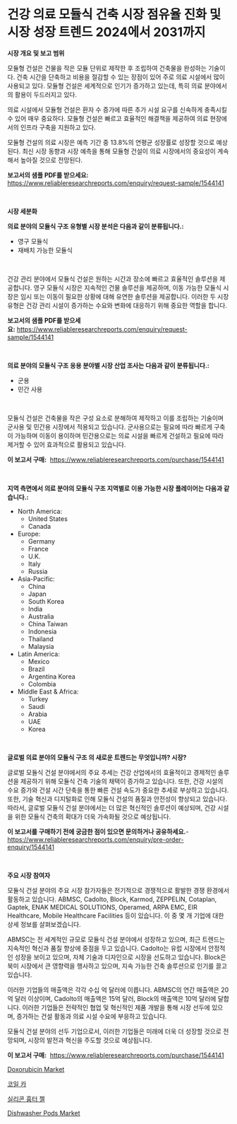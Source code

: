 <p><h1>건강 의료 모듈식 건축 시장 점유율 진화 및 시장 성장 트렌드 2024에서 2031까지</h1></p><p><strong>시장 개요 및 보고 범위</strong></p>
<p><p>모듈형 건설은 건물을 작은 모듈 단위로 제작한 후 조립하여 건축물을 완성하는 기술이다. 건축 시간을 단축하고 비용을 절감할 수 있는 장점이 있어 주로 의료 시설에서 많이 사용되고 있다. 모듈형 건설은 세계적으로 인기가 증가하고 있는데, 특히 의료 분야에서의 활용이 두드러지고 있다.</p><p>의료 시설에서 모듈형 건설은 환자 수 증가에 따른 추가 시설 요구를 신속하게 충족시킬 수 있어 매우 중요하다. 모듈형 건설은 빠르고 효율적인 해결책을 제공하여 의료 현장에서의 인프라 구축을 지원하고 있다.</p><p>모듈형 건설의 의료 시장은 예측 기간 중 13.8%의 연평균 성장률로 성장할 것으로 예상된다. 최신 시장 동향과 시장 예측을 통해 모듈형 건설이 의료 시장에서의 중요성이 계속해서 높아질 것으로 전망된다.</p></p>
<p><strong>보고서의 샘플 PDF를 받으세요:</strong> <a href="https://www.reliableresearchreports.com/enquiry/request-sample/1544141">https://www.reliableresearchreports.com/enquiry/request-sample/1544141</a></p>
<p>&nbsp;</p>
<p><strong>시장 세분화</strong></p>
<p><strong>의료 분야의 모듈식 구조 유형별 시장 분석은 다음과 같이 분류됩니다.:</strong></p>
<p><ul><li>영구 모듈식</li><li>재배치 가능한 모듈식</li></ul></p>
<p>&nbsp;</p>
<p><p>건강 관리 분야에서 모듈식 건설은 원하는 시간과 장소에 빠르고 효율적인 솔루션을 제공합니다. 영구 모듈식 시장은 지속적인 건물 솔루션을 제공하며, 이동 가능한 모듈식 시장은 임시 또는 이동이 필요한 상황에 대해 유연한 솔루션을 제공합니다. 이러한 두 시장 유형은 건강 관리 시설이 증가하는 수요와 변화에 대응하기 위해 중요한 역할을 합니다.</p></p>
<p><strong>보고서의 샘플 PDF를 받으세요:</strong>&nbsp;<a href="https://www.reliableresearchreports.com/enquiry/request-sample/1544141">https://www.reliableresearchreports.com/enquiry/request-sample/1544141</a></p>
<p>&nbsp;</p>
<p><strong> 의료 분야의 모듈식 구조 응용 분야별 시장 산업 조사는 다음과 같이 분류됩니다.:</strong></p>
<p><ul><li>군용</li><li>민간 사용</li></ul></p>
<p>&nbsp;</p>
<p><p>모듈식 건설은 건축물을 작은 구성 요소로 분해하여 제작하고 이를 조립하는 기술이며 군사용 및 민간용 시장에서 적용되고 있습니다. 군사용으로는 필요에 따라 빠르게 구축이 가능하며 이동이 용이하며 민간용으로는 의료 시설을 빠르게 건설하고 필요에 따라 제거할 수 있어 효과적으로 활용되고 있습니다.</p></p>
<p><strong>이 보고서 구매:</strong>&nbsp; <a href="https://www.reliableresearchreports.com/purchase/1544141">https://www.reliableresearchreports.com/purchase/1544141</a></p>
<p>&nbsp;</p>
<p><strong>지역 측면에서 의료 분야의 모듈식 구조 지역별로 이용 가능한 시장 플레이어는 다음과 같습니다.:</strong></p>
<p><ul>
    <li>
        North America:
        <ul>
            <li>United States</li>
            <li>Canada</li>
        </ul>
    </li>
    <li>
        Europe:
        <ul>
            <li>Germany</li>
            <li>France</li>
            <li>U.K.</li>
            <li>Italy</li>
            <li>Russia</li>
        </ul>
    </li>
    <li>
        Asia-Pacific:
        <ul>
            <li>China</li>
            <li>Japan</li>
            <li>South Korea</li>
            <li>India</li>
            <li>Australia</li>
            <li>China Taiwan</li>
            <li>Indonesia</li>
            <li>Thailand</li>
            <li>Malaysia</li>
        </ul>
    </li>
    <li>
        Latin America:
        <ul>
            <li>Mexico</li>
            <li>Brazil</li>
            <li>Argentina Korea</li>
            <li>Colombia</li>
        </ul>
    </li>
    <li>
        Middle East & Africa:
        <ul>
            <li>Turkey</li>
            <li>Saudi</li>
            <li>Arabia</li>
            <li>UAE</li>
            <li>Korea</li>
        </ul>
    </li>
    </ul></p>
<p>&nbsp;</p>
<p><strong>글로벌 의료 분야의 모듈식 구조 의 새로운 트렌드는 무엇입니까? 시장?</strong></p>
<p><p>글로벌 모듈식 건설 분야에서의 주요 추세는 건강 산업에서의 효율적이고 경제적인 솔루션을 제공하기 위해 모듈식 건축 기술의 채택이 증가하고 있습니다. 또한, 건강 시설의 수요 증가와 건설 시간 단축을 통한 빠른 건설 속도가 중요한 추세로 부상하고 있습니다. 또한, 기술 혁신과 디지털화로 인해 모듈식 건설의 품질과 안전성이 향상되고 있습니다. 따라서, 글로벌 모듈식 건설 분야에서는 더 많은 혁신적인 솔루션이 예상되며, 건강 시설을 위한 모듈식 건축의 확대가 더욱 가속화될 것으로 예상됩니다.</p></p>
<p><strong>이 보고서를 구매하기 전에 궁금한 점이 있으면 문의하거나 공유하세요.</strong>- <a href="https://www.reliableresearchreports.com/enquiry/pre-order-enquiry/1544141">https://www.reliableresearchreports.com/enquiry/pre-order-enquiry/1544141</a></p>
<p>&nbsp;</p>
<p><strong>주요 시장 참여자</strong></p>
<p><p>모듈식 건설 분야의 주요 시장 참가자들은 전기적으로 경쟁적으로 활발한 경쟁 환경에서 활동하고 있습니다. ABMSC, Cadolto, Block, Karmod, ZEPPELIN, Cotaplan, Gaptek, ENAK MEDICAL SOLUTIONS, Operamed, ARPA EMC, EIR Healthcare, Mobile Healthcare Facilities 등이 있습니다. 이 중 몇 개 기업에 대한 상세 정보를 살펴보겠습니다.</p><p>ABMSC는 전 세계적인 규모로 모듈식 건설 분야에서 성장하고 있으며, 최근 트렌드는 지속적인 혁신과 품질 향상에 중점을 두고 있습니다. Cadolto는 유럽 시장에서 안정적인 성장을 보이고 있으며, 자체 기술과 디자인으로 시장을 선도하고 있습니다. Block은 북미 시장에서 큰 영향력을 행사하고 있으며, 지속 가능한 건축 솔루션으로 인기를 끌고 있습니다.</p><p>이러한 기업들의 매출액은 각각 수십 억 달러에 이릅니다. ABMSC의 연간 매출액은 20억 달러 이상이며, Cadolto의 매출액은 15억 달러, Block의 매출액은 10억 달러에 달합니다. 이러한 기업들은 전략적인 협업 및 혁신적인 제품 개발을 통해 시장 선두에 있으며, 증가하는 건설 활동과 의료 시설 수요에 부응하고 있습니다.</p><p>모듈식 건설 분야의 선두 기업으로서, 이러한 기업들은 미래에 더욱 더 성장할 것으로 전망되며, 시장의 발전과 혁신을 주도할 것으로 예상됩니다.</p></p>
<p><strong>이 보고서 구매:</strong>&nbsp;&nbsp;<a href="https://www.reliableresearchreports.com/purchase/1544141">https://www.reliableresearchreports.com/purchase/1544141</a></p>
<p><p><a href="https://www.linkedin.com/pulse/doxorubicin-market-insights-players-forecast-till-2031-iris-sight-vvcxc?trackingId=vCIlMBbM38cnzm7Bs4xIeQ%3D%3D">Doxorubicin Market</a></p><p><a href="https://github.com/CorEmtymerich56566/Market-Research-Report-List-1/blob/main/260255313442.md">코일 카</a></p><p><a href="https://github.com/GabrielBlanda5656/Market-Research-Report-List-1/blob/main/404622013441.md">실리콘 흉터 젤</a></p><p><a href="https://www.linkedin.com/pulse/dishwasher-pods-market-research-report-provides-thorough-industry-isvdc?trackingId=YI9cbOeGMG9C4zJVGt%2FZMg%3D%3D">Dishwasher Pods Market</a></p></p>
